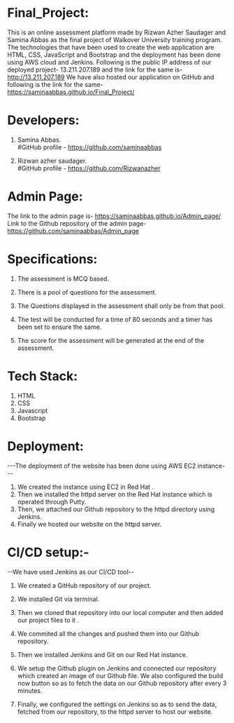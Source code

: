 

# Final_Project:
This is an online assessment platform made by Rizwan Azher Saudager and Samina Abbas as the final project of Walkover University training program. The technologies that have been used to create the web application are HTML, CSS, JavaScript and Bootstrap and the deployment has been done using AWS cloud and Jenkins.
Following is the public IP address of our deployed project- 13.211.207.189 and the link for the same is- http://13.211.207.189
We have also hosted our application on GitHub and following is the link for the same- https://saminaabbas.github.io/Final_Project/
# Developers:
  1. Samina Abbas.<br> 
     #GitHub profile - https://github.com/saminaabbas

  2. Rizwan azher saudager.<br>
     #GitHub profile - https://github.com/Rizwanazher
     
# Admin Page:
The link to the admin page is- https://saminaabbas.github.io/Admin_page/ <br>
Link to the Github repository of the admin page- https://github.com/saminaabbas/Admin_page

# Specifications:
1. The assessment is MCQ based.

2. There is a pool of questions for the assessment.

3. The Questions displayed in the assessment shall only be from that pool.
 
4. The test will be conducted for a time of 80 seconds and a timer has been set to ensure the same.

5. The score for the assessment will be generated at the end of the assessment.


# Tech Stack:
1. HTML
2. CSS
3. Javascript
4. Bootstrap

# Deployment:
 ---The deployment of the website has been done using AWS EC2 instance---
 1. We created the instance using EC2 in Red Hat .
 2. Then we installed the httpd server on the Red Hat instance which is operated through Putty.
 3. Then, we attached our Github repository to the httpd directory using Jenkins.
 4. Finally we hosted our website on the httpd server. 

# CI/CD setup:-
--We have used Jenkins as our CI/CD tool--
1. We created a GitHub repository of our project.

2. We installed Git via terminal.

3. Then we cloned that repository into our local computer and then added our project files to it . 

4. We commited all the changes and pushed them into our Github repository.

6. Then we installed Jenkins and Git on our Red Hat instance.


7. We setup the Github plugin on Jenkins and connected our repository which created an image of our Github file. 
   We also configured the build now button so as to fetch the data on our Github repository after every 3 minutes.
 
8. Finally, we configured the settings on Jenkins so as to send the data, fetched from our repository, to the httpd server to host our website. 


